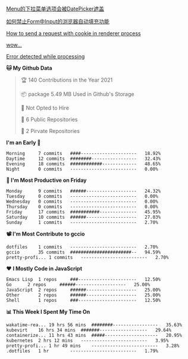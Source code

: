 <!--START_SECTION:waka-->

[Menu的下拉菜单选项会被DatePicker遮盖](https://github.com/ant-design/ant-design/issues/1182)

[如何禁止Form中Input的浏览器自动填充功能](https://github.com/ant-design/ant-design/issues/1913)

[How to send a request with cookie in renderer process](https://github.com/electron/electron/issues/10849)

[wow...](https://github.com/xiaopaning/xiaopaning.github.io/issues/1)

[Error detected while processing](https://github.com/airblade/vim-gitgutter/issues/411)

**🐱 My Github Data**
> 🏆 140 Contributions in the Year 2021
 >
> 📦 package 5.49 MB Used in Github's Storage
 >
> 🚫 Not Opted to Hire
 >
> 🚪 6 Public Repositories
 >
> 🔑 2 Pirvate Repositories
 >

**I'm an Early 🐤** 
```text
Morning		7 commits	####---------------------	18.92%
Daytime		12 commits	########-----------------	32.43%
Evening		18 commits	############-------------	48.65%
Night		0 commits	-------------------------	0.00%
```

**📅 I'm Most Productive on Friday**
```text
Monday		9 commits	######-------------------	24.32%
Tuesday		0 commits	-------------------------	0.00%
Wednesday	0 commits	-------------------------	0.00%
Thursday	0 commits	-------------------------	0.00%
Friday		17 commits	###########--------------	45.95%
Saturday	10 commits	######-------------------	27.03%
Sunday		1 commits	-------------------------	2.70%
```

**📽 I'm Most Contribute to gccio**
```text
dotfiles	1 commits	-------------------------	2.70%
gccio		35 commits	#######################--	94.59%
pretty-profi...	1 commits	-------------------------	2.70%
```


**❤ I Mostly Code in JavaScript**

```text
Emacs Lisp	1 repos		###----------------------	12.50%
Go		2 repos		######-------------------	25.00%
JavaScript	2 repos		######-------------------	25.00%
Other		2 repos		######-------------------	25.00%
Shell		1 repos		###----------------------	12.50%
```

**📊 This Week I Spent My Time On**
```text
wakatime-rea...	19 hrs 56 mins	########-----------------	35.63%
kubevirt	16 hrs 34 mins	#######------------------	29.64%
containerize...	11 hrs 43 mins	#####--------------------	20.95%
kubernetes	2 hrs 12 mins	-------------------------	3.95%
pretty-profi...	1 hr 49 mins	-------------------------	3.28%
.dotfiles	1 hr		-------------------------	1.79%
```

<!--END_SECTION:waka-->

